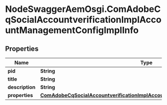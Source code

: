 # NodeSwaggerAemOsgi.ComAdobeCqSocialAccountverificationImplAccountManagementConfigImplInfo

## Properties

Name | Type | Description | Notes
------------ | ------------- | ------------- | -------------
**pid** | **String** |  | [optional] 
**title** | **String** |  | [optional] 
**description** | **String** |  | [optional] 
**properties** | [**ComAdobeCqSocialAccountverificationImplAccountManagementConfigImplProperties**](ComAdobeCqSocialAccountverificationImplAccountManagementConfigImplProperties.md) |  | [optional] 


